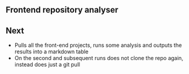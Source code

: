 ## Frontend repository analyser

## Next
- Pulls all the front-end projects, runs some analysis and outputs the results into a markdown table
- On the second and subsequent runs does not clone the repo again, instead does just a git pull
